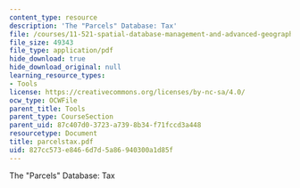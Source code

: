 ```yaml
---
content_type: resource
description: 'The "Parcels" Database: Tax'
file: /courses/11-521-spatial-database-management-and-advanced-geographic-information-systems-spring-2003/827cc573e8466d7d5a86940300a1d85f_parcelstax.pdf
file_size: 49343
file_type: application/pdf
hide_download: true
hide_download_original: null
learning_resource_types:
- Tools
license: https://creativecommons.org/licenses/by-nc-sa/4.0/
ocw_type: OCWFile
parent_title: Tools
parent_type: CourseSection
parent_uid: 87c407d0-3723-a739-8b34-f71fccd3a448
resourcetype: Document
title: parcelstax.pdf
uid: 827cc573-e846-6d7d-5a86-940300a1d85f
---
```

The "Parcels" Database: Tax